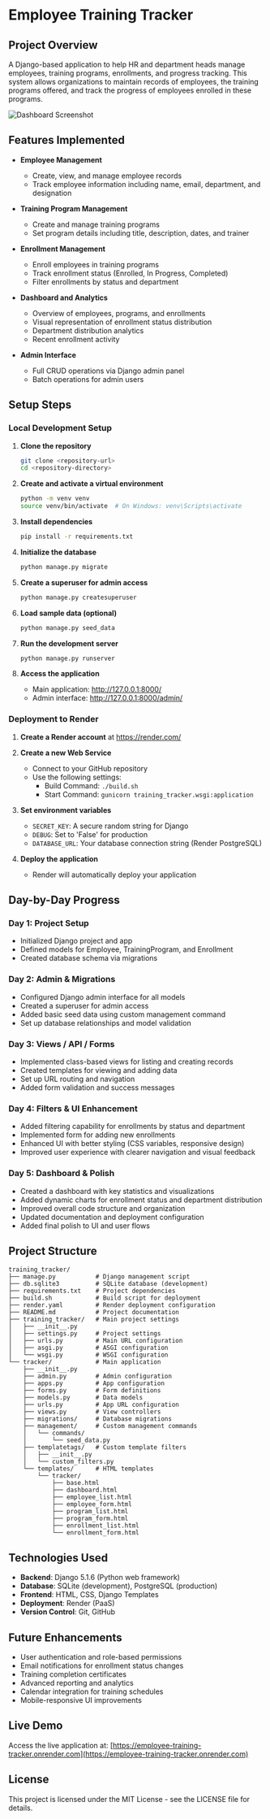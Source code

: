 # Employee Training Tracker

## Project Overview

A Django-based application to help HR and department heads manage employees, training programs, enrollments, and progress tracking. This system allows organizations to maintain records of employees, the training programs offered, and track the progress of employees enrolled in these programs.

![Dashboard Screenshot](screenshots/dashboard.png)

## Features Implemented

* **Employee Management**
  * Create, view, and manage employee records
  * Track employee information including name, email, department, and designation

* **Training Program Management**
  * Create and manage training programs
  * Set program details including title, description, dates, and trainer

* **Enrollment Management**
  * Enroll employees in training programs
  * Track enrollment status (Enrolled, In Progress, Completed)
  * Filter enrollments by status and department

* **Dashboard and Analytics**
  * Overview of employees, programs, and enrollments
  * Visual representation of enrollment status distribution
  * Department distribution analytics
  * Recent enrollment activity

* **Admin Interface**
  * Full CRUD operations via Django admin panel
  * Batch operations for admin users

## Setup Steps

### Local Development Setup

1. **Clone the repository**
   ```bash
   git clone <repository-url>
   cd <repository-directory>
   ```

2. **Create and activate a virtual environment**
   ```bash
   python -m venv venv
   source venv/bin/activate  # On Windows: venv\Scripts\activate
   ```

3. **Install dependencies**
   ```bash
   pip install -r requirements.txt
   ```

4. **Initialize the database**
   ```bash
   python manage.py migrate
   ```

5. **Create a superuser for admin access**
   ```bash
   python manage.py createsuperuser
   ```

6. **Load sample data (optional)**
   ```bash
   python manage.py seed_data
   ```

7. **Run the development server**
   ```bash
   python manage.py runserver
   ```

8. **Access the application**
   * Main application: http://127.0.0.1:8000/
   * Admin interface: http://127.0.0.1:8000/admin/

### Deployment to Render

1. **Create a Render account** at https://render.com/

2. **Create a new Web Service**
   * Connect to your GitHub repository
   * Use the following settings:
     * Build Command: `./build.sh`
     * Start Command: `gunicorn training_tracker.wsgi:application`

3. **Set environment variables**
   * `SECRET_KEY`: A secure random string for Django
   * `DEBUG`: Set to 'False' for production
   * `DATABASE_URL`: Your database connection string (Render PostgreSQL)

4. **Deploy the application**
   * Render will automatically deploy your application

## Day-by-Day Progress

### Day 1: Project Setup
* Initialized Django project and app
* Defined models for Employee, TrainingProgram, and Enrollment
* Created database schema via migrations

### Day 2: Admin & Migrations
* Configured Django admin interface for all models
* Created a superuser for admin access
* Added basic seed data using custom management command
* Set up database relationships and model validation

### Day 3: Views / API / Forms
* Implemented class-based views for listing and creating records
* Created templates for viewing and adding data
* Set up URL routing and navigation
* Added form validation and success messages

### Day 4: Filters & UI Enhancement
* Added filtering capability for enrollments by status and department
* Implemented form for adding new enrollments
* Enhanced UI with better styling (CSS variables, responsive design)
* Improved user experience with clearer navigation and visual feedback

### Day 5: Dashboard & Polish
* Created a dashboard with key statistics and visualizations
* Added dynamic charts for enrollment status and department distribution
* Improved overall code structure and organization
* Updated documentation and deployment configuration
* Added final polish to UI and user flows

## Project Structure

```
training_tracker/
├── manage.py           # Django management script
├── db.sqlite3          # SQLite database (development)
├── requirements.txt    # Project dependencies
├── build.sh            # Build script for deployment
├── render.yaml         # Render deployment configuration
├── README.md           # Project documentation
├── training_tracker/   # Main project settings
│   ├── __init__.py
│   ├── settings.py     # Project settings
│   ├── urls.py         # Main URL configuration
│   ├── asgi.py         # ASGI configuration
│   └── wsgi.py         # WSGI configuration
└── tracker/            # Main application
    ├── __init__.py
    ├── admin.py        # Admin configuration
    ├── apps.py         # App configuration
    ├── forms.py        # Form definitions
    ├── models.py       # Data models
    ├── urls.py         # App URL configuration
    ├── views.py        # View controllers
    ├── migrations/     # Database migrations
    ├── management/     # Custom management commands
    │   └── commands/
    │       └── seed_data.py
    ├── templatetags/   # Custom template filters
    │   ├── __init__.py
    │   └── custom_filters.py
    └── templates/      # HTML templates
        └── tracker/
            ├── base.html
            ├── dashboard.html
            ├── employee_list.html
            ├── employee_form.html
            ├── program_list.html
            ├── program_form.html
            ├── enrollment_list.html
            └── enrollment_form.html
```

## Technologies Used

* **Backend**: Django 5.1.6 (Python web framework)
* **Database**: SQLite (development), PostgreSQL (production)
* **Frontend**: HTML, CSS, Django Templates
* **Deployment**: Render (PaaS)
* **Version Control**: Git, GitHub

## Future Enhancements

* User authentication and role-based permissions
* Email notifications for enrollment status changes
* Training completion certificates
* Advanced reporting and analytics
* Calendar integration for training schedules
* Mobile-responsive UI improvements

## Live Demo

Access the live application at: [https://employee-training-tracker.onrender.com](https://employee-training-tracker.onrender.com)

## License

This project is licensed under the MIT License - see the LICENSE file for details.
